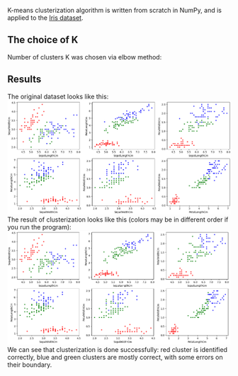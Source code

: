 K-means clusterization algorithm is written from scratch in NumPy, and is applied to the [Iris dataset](https://en.wikipedia.org/wiki/Iris_flower_data_set). 

## The choice of K
Number of clusters K was chosen via elbow method: 

## Results
The original dataset looks like this:
![1](true_labels_graph.png)
The result of clusterization looks like this (colors may be in different order if you run the program):
![2](predicted_labels_graph.png)
We can see that clusterization is done successfully: red cluster is identified correctly, blue and green clusters are mostly correct, with some errors
on their boundary.
